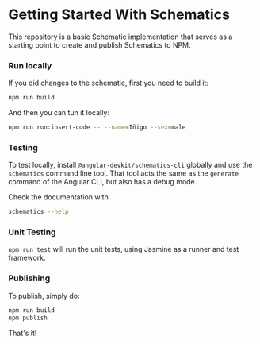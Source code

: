 # Getting Started With Schematics

This repository is a basic Schematic implementation that serves as a starting point to create and publish Schematics to NPM.

### Run locally

If you did changes to the schematic, first you need to build it:


```bash
npm run build
```

And then you can tun it locally:

```bash
npm run run:insert-code -- --name=Iñigo --sex=male
```

### Testing

To test locally, install `@angular-devkit/schematics-cli` globally and use the `schematics` command line tool. That tool acts the same as the `generate` command of the Angular CLI, but also has a debug mode.

Check the documentation with

```bash
schematics --help
```

### Unit Testing

`npm run test` will run the unit tests, using Jasmine as a runner and test framework.

### Publishing

To publish, simply do:

```bash
npm run build
npm publish
```

That's it!
